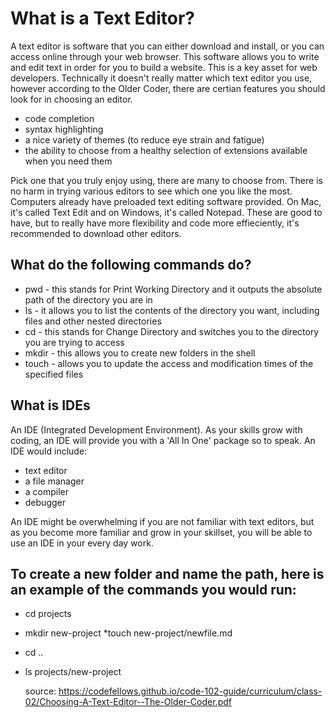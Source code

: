 # What is a Text Editor?

A text editor is software that you can either download and install, or you can access online through your web browser. This software allows you to write and edit text in order for you to build a website. This is a key asset for web developers. Technically it doesn't really matter which text editor you use, however according to the Older Coder, there are certian features you should look for in choosing an editor. 

* code completion
* syntax highlighting
* a nice variety of themes (to reduce eye strain and fatigue)
* the ability to choose from a healthy selection of extensions available when you need them

Pick one that you truly enjoy using, there are many to choose from. There is no harm in trying various editors to see which one you like the most. Computers already have preloaded text editing software provided. On Mac, it's called Text Edit and on Windows, it's called Notepad. These are good to have, but to really have more flexibility and code more effieciently, it's recommended to download other editors. 

## What do the following commands do?
* pwd - this stands for Print Working Directory and it outputs the absolute path of the directory you are in
* ls - it allows you to list the contents of the directory you want, including files and other nested directories
* cd - this stands for Change Directory and switches you to the directory you are trying to access
* mkdir - this allows you to create new folders in the shell
* touch - allows you to update the access and modification times of the specified files

## What is IDEs

An IDE (Integrated Development Environment). As your skills grow with coding, an IDE will provide you with a 'All In One' package so to speak. An IDE would include:

*  text editor
*  a file manager
*  a compiler
*  debugger

An IDE might be overwhelming if you are not familiar with text editors, but as you become more familiar and grow in your skillset, you will be able to use an IDE in your every day work. 


## To create a new folder and name the path, here is an example of the commands you would run:
* cd projects
* mkdir new-project
*touch new-project/newfile.md
* cd ..
* ls projects/new-project

  source: https://codefellows.github.io/code-102-guide/curriculum/class-02/Choosing-A-Text-Editor--The-Older-Coder.pdf
